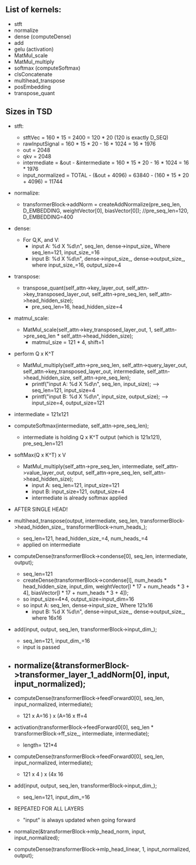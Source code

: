 ## List of kernels:
- stft
- normalize
- dense (computeDense)
- add
- gelu (activation)
- MatMul_scale
- MatMul_multiply
- softmax (computeSoftmax)
- clsConcatenate
- multihead_transpose
- posEmbedding
- transpose_quant


## Sizes in TSD
- stft:
    - stftVec = 160 * 15 = 2400 = 120 * 20 (120 is exactly D_SEQ)
    - rawInputSignal = 160 * 15 * 20 - 16 * 1024 = 16 * 1976
    - out = 2048
    - qkv = 2048
    - intermediate = &out - &intermediate = 160 * 15 * 20 - 16 * 1024 = 16 * 1976
    - input_normalized = TOTAL - (&out + 4096) = 63840 - (160 * 15 * 20 + 4096) = 11744

- normalize:
    - transformerBlock->addNorm = createAddNormalize(pre_seq_len, D_EMBEDDING, weightVector[0], biasVector[0]); //pre_seq_len=120, D_EMBEDDING=400

- dense:
    - For Q,K, and V: 
        - input A: %d X %d\n", seq_len, dense->input_size_ Where seq_len=121, input_size_=16
        - input B: %d X %d\n", dense->input_size_, dense->output_size_, where input_size_=16, output_size=4

- transpose:
    - transpose_quant(self_attn->key_layer_out, self_attn->key_transposed_layer_out, self_attn->pre_seq_len, self_attn->head_hidden_size);
        - pre_seq_len=16, head_hidden_size=4

- matmul_scale:
    - MatMul_scale(self_attn->key_transposed_layer_out, 1, self_attn->pre_seq_len * self_attn->head_hidden_size);
        - matmul_size = 121 * 4, shift=1

- perform Q x K^T
    - MatMul_multiply(self_attn->pre_seq_len, self_attn->query_layer_out, self_attn->key_transposed_layer_out, intermediate, self_attn->head_hidden_size, self_attn->pre_seq_len);
        - printf("input A: %d X %d\n", seq_len, input_size); --> seq_len=121, input_size=4
        - printf("input B: %d X %d\n", input_size, output_size); --> input_size=4, output_size=121

- intermediate = 121x121
- computeSoftmax(intermediate, self_attn->pre_seq_len);
    - intermediate is holding Q x K^T output (which is 121x121), pre_seq_len=121

- softMax(Q x K^T) x V
    - MatMul_multiply(self_attn->pre_seq_len, intermediate, self_attn->value_layer_out, output, self_attn->pre_seq_len, self_attn->head_hidden_size);
        - input A: seq_len=121, input_size=121
        - input B: input_size=121, output_size=4
        - intermediate is already softmax applied


- AFTER SINGLE HEAD!
- multihead_transpose(output, intermediate, seq_len, transformerBlock->head_hidden_size_, transformerBlock->num_heads_);
    - seq_len=121, head_hidden_size_=4, num_heads_=4
    - applied on intermediate

- computeDense(transformerBlock->condense[0], seq_len, intermediate, output);
    - seq_len=121
    - createDense(transformerBlock->condense[l], num_heads * head_hidden_size, input_dim, weightVector[l * 17 + num_heads * 3 + 4], biasVector[l * 17 + num_heads * 3 + 4]);
    - so input_size=4*4, output_size=input_dim=16
    - so input A: seq_len, dense->input_size_ Where 121x16
        - input B: %d X %d\n", dense->input_size_, dense->output_size_, where 16x16

- add(input, output, seq_len, transformerBlock->input_dim_);
    - seq_len=121, input_dim_=16
    - input is passed

- normalize(&transformerBlock->transformer_layer_1_addNorm[0], input, input_normalized);
    - 

- computeDense(transformerBlock->feedForward0[0], seq_len, input_normalized, intermediate);
    - 121 x A=16 ) x (A=16 x ff=4

- activation(transformerBlock->feedForward0[0], seq_len * transformerBlock->ff_size_, intermediate, intermediate);
    - length= 121*4

- computeDense(transformerBlock->feedForward0[0], seq_len, input_normalized, intermediate);
    - 121 x 4 ) x (4x 16

- add(input, output, seq_len, transformerBlock->input_dim_);
    - seq_len=121, input_dim_=16

- REPEATED FOR ALL LAYERS
    - "input" is always updated when going forward 

-  normalize(&transformerBlock->mlp_head_norm, input, input_normalized); 
- computeDense(transformerBlock->mlp_head_linear, 1, input_normalized, output);



